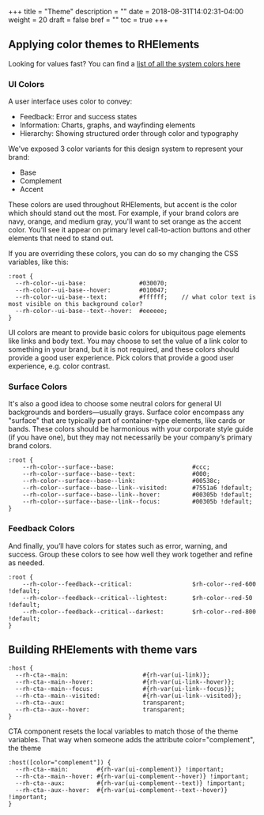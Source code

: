 +++
title = "Theme"
description = ""
date = 2018-08-31T14:02:31-04:00
weight = 20
draft = false
bref = ""
toc = true
+++

## Applying color themes to RHElements

Looking for values fast? You can find a [list of all the system colors here](https://github.com/RHElements/rhelements/blob/master/elements/rh-sass/variables/_colors.scss)

### UI Colors

A user interface uses color to convey:

 - Feedback: Error and success states
 - Information: Charts, graphs, and wayfinding elements
 - Hierarchy: Showing structured order through color and typography

We've exposed 3 color variants for this design system to represent your brand:

 - Base
 - Complement
 - Accent

These colors are used throughout RHElements, but accent is the color which should stand out the most. For example, if your brand colors are navy, orange, and medium gray, you'll want to set orange as the accent color. You'll see it appear on primary level call-to-action buttons and other elements that need to stand out.

If you are overriding these colors, you can do so my changing the CSS variables, like this:


	:root {
	  --rh-color--ui-base:               #030070;
	  --rh-color--ui-base--hover:        #010047;
	  --rh-color--ui-base--text:         #ffffff;    // what color text is most visible on this background color?
	  --rh-color--ui-base--text--hover:  #eeeeee;
	}


UI colors are meant to provide basic colors for ubiquitous page elements like links and body text. You may choose to set the value of a link color to something in your brand, but it is not required, and these colors should provide a good user experience. Pick colors that provide a good user experience, e.g. color contrast.


### Surface Colors

It's also a good idea to choose some neutral colors for general UI backgrounds and borders—usually grays. Surface color encompass any "surface" that are typically part of container-type elements, like cards or bands. These colors should be harmonious with your corporate style guide (if you have one), but they may not necessarily be your company’s primary brand colors. 

	:root {
		--rh-color--surface--base:                      #ccc;
		--rh-color--surface--base--text:                #000;
		--rh-color--surface--base--link:                #00538c; 
		--rh-color--surface--base--link--visited:       #7551a6 !default;
		--rh-color--surface--base--link--hover:         #00305b !default;
		--rh-color--surface--base--link--focus:         #00305b !default;
	}


### Feedback Colors

And finally, you’ll have colors for states such as error, warning, and success. Group these colors to see how well they work together and refine as needed.

	:root {
	    --rh-color--feedback--critical:                 $rh-color--red-600 !default;
	    --rh-color--feedback--critical--lightest:       $rh-color--red-50 !default;
	    --rh-color--feedback--critical--darkest:        $rh-color--red-800 !default;
	}



## Building RHElements with theme vars



	:host {
	  --rh-cta--main:                     #{rh-var(ui-link)};
	  --rh-cta--main--hover:              #{rh-var(ui-link--hover)};
	  --rh-cta--main--focus:              #{rh-var(ui-link--focus)};
	  --rh-cta--main--visited:            #{rh-var(ui-link--visited)};
	  --rh-cta--aux:                      transparent;
	  --rh-cta--aux--hover:               transparent;
	}


CTA component resets the local variables to match those of the theme variables. That way when someone adds the attribute color="complement", the theme


	:host([color="complement"]) {
	  --rh-cta--main:        #{rh-var(ui-complement)} !important;
	  --rh-cta--main--hover: #{rh-var(ui-complement--hover)} !important;
	  --rh-cta--aux:         #{rh-var(ui-complement--text)} !important;
	  --rh-cta--aux--hover:  #{rh-var(ui-complement--text--hover)} !important;
	}



